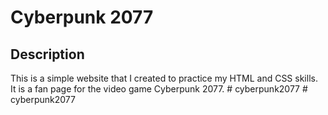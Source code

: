 # Cyberpunk 2077

## Description

This is a simple website that I created to practice my HTML and CSS skills. It is a fan page for the video game Cyberpunk 2077.
#   c y b e r p u n k 2 0 7 7  
 #   c y b e r p u n k 2 0 7 7  
 